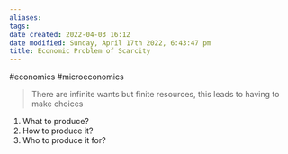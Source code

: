 ```yaml
---
aliases: 
tags: 
date created: 2022-04-03 16:12
date modified: Sunday, April 17th 2022, 6:43:47 pm
title: Economic Problem of Scarcity
---
```


#economics #microeconomics

> There are infinite wants but finite resources, this leads to having to make choices

1. What to produce?
2. How to produce it?
3. Who to produce it for?
